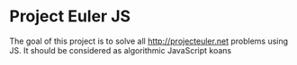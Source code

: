 # Project Euler JS

The goal of this project is to solve all http://projecteuler.net problems using JS.
It should be considered as algorithmic JavaScript koans